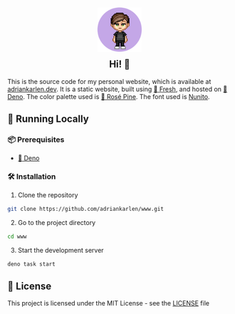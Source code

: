 <h2 align="center">
	<img src="https://raw.githubusercontent.com/adriankarlen/www/main/static/misc/avatar.png" width="100" alt="Logo"/><br/>
	<img src="https://raw.githubusercontent.com/adriankarlen/www/main/static/misc/transparent.png" height="30" width="0px"/>
	Hi! 👋
	<img src="https://raw.githubusercontent.com/catppuccin/catppuccin/main/assets/misc/transparent.png" height="30" width="0px"/>
</h2>

This is the source code for my personal website, which is available at
[adriankarlen.dev](https://adriankarlen.dev). It is a static website, built
using [🍋 Fresh](https://fresh.deno.dev), and hosted on
[🦕 Deno](https://deno.com/deploy). The color palette used is
[🌷 Rosé Pine](https://rosepinetheme.com). The font used is
[Nunito](https://fonts.google.com/specimen/Nunito).

## 🚀 Running Locally

### 📦 Prerequisites

- [🦕 Deno](https://docs.deno.com/runtime/manual/getting_started/installation)

### 🛠️ Installation

1. Clone the repository

```bash
git clone https://github.com/adriankarlen/www.git
```

2. Go to the project directory

```bash
cd www
```

3. Start the development server

```bash
deno task start
```

## 

## 📜 License

This project is licensed under the MIT License - see the
[LICENSE](https://github.com/adriankarlen/www/blob/main/LICENSE) file
